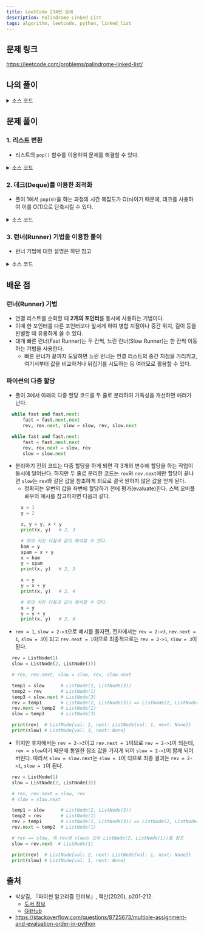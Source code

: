 ```yaml
---
title: LeetCode 234번 문제
description: Palindrome Linked List
tags: algorithm, leetcode, python, linked_list
---
```


## 문제 링크

https://leetcode.com/problems/palindrome-linked-list/

## 나의 풀이

<details>
<summary>소스 코드</summary>
<div markdown="1">

```python
class ListNode:
    def __init__(self, val=0, next=None):
        self.val = val
        self.next = next


class Solution:
    def my_solution(self, head: ListNode) -> bool:
        nums = []

        # 리스트로 변환
        while head:
            nums.append(head.val)
            head = head.next

        # 뒤집은 리스트와 동일하면 팰린드롬으로 판단
        return nums == nums[::-1]
```

</div>
</details>

## 문제 풀이

### 1. 리스트 변환

- 리스트의 `pop()` 함수를 이용하여 문제를 해결할 수 있다.

<details>
<summary>소스 코드</summary>
<div markdown="1">

```python
from typing import List


class ListNode:
    def __init__(self, val=0, next=None):
        self.val = val
        self.next = next


class Solution:
    def solution1(self, head: ListNode) -> bool:
        q: List = []

        if not head:
            return True

        node = head
        # 리스트 변환
        while node is not None:
            q.append(node.val)
            node = node.next

        # 팰린드롬 판별
        while len(q) > 1:
            if q.pop(0) != q.pop():
                return False

        return True
```

</div>
</details>

### 2. 데크(Deque)를 이용한 최적화

- 풀이 1에서 `pop(0)`을 하는 과정의 시간 복잡도가 O(n)이기 때문에, 데크를 사용하여 이를 O(1)으로 단축시킬 수 있다.

<details>
<summary>소스 코드</summary>
<div markdown="1">

```python
from typing import List, Deque
from collections import deque


class ListNode:
    def __init__(self, val=0, next=None):
        self.val = val
        self.next = next


class Solution:
    def solution2(self, head: ListNode) -> bool:
        # 데크 자료형 선언
        q: Deque = deque()

        if not head:
            return True

        node = head
        # 리스트 변환
        while node is not None:
            q.append(node.val)
            node = node.next

        # 팰린드롬 판별
        while len(q) > 1:
            # pop(0) 대신 popleft() 사용
            if q.popleft() != q.pop():
                return False

        return True
```

</div>
</details>

### 3. 런너(Runner) 기법을 이용한 풀이

- 런너 기법에 대한 설명은 하단 참고

<details>
<summary>소스 코드</summary>
<div markdown="1">

```python
class ListNode:
    def __init__(self, val=0, next=None):
        self.val = val
        self.next = next


class Solution:
    def solution3(self, head: ListNode) -> bool:
        # 역순 연결 리스트
        rev = None
        # 빠른 런너(2칸 이동)와 느린 런너(1칸 이동) 생성
        slow = fast = head

        # 런너를 이용해 역순 연결 리스트 구성
        while fast and fast.next:
            fast = fast.next.next
            rev, rev.next, slow = slow, rev, slow.next

        # 빠른 런너가 아직 한 칸 남았을 때, 즉 입력값이 홀수일 때
        # 입력값이 홀수이면 입력값 중 중앙값은 팰린드롬을 검사할 때 배제하므로
        # 느린 런너는 중앙값을 빗겨 나가야 함 -> slow를 한 칸 더 이동
        if fast:
            slow = slow.next

        # 팰린드롬 여부 확인
        # rev와 slow의 값을 하나씩 비교하여 검사
        while rev and rev.val == slow.val:
            slow, rev = slow.next, rev.next
            
        # 팰린드롬이라고 판단할 경우 rev와 slow 모두 끝까지 이동하여 None이 될 것
        # 따라서 결과를 반전하여 True 값을 리턴해야 함
        # return not slow
        return not rev
```

</div>
</details>

## 배운 점

### 런너(Runner) 기법

- 연결 리스트를 순회할 때 **2개의 포인터**를 동시에 사용하는 기법이다.
- 이때 한 포인터를 다른 포인터보다 앞서게 하여 병합 지점이나 중간 위치, 길이 등을 판별할 때 유용하게 쓸 수 있다.
- 대개 빠른 런너(Fast Runner)는 두 칸씩, 느린 런너(Slow Runner)는 한 칸씩 이동하는 기법을 사용한다.
  - 빠른 런너가 끝까지 도달하면 느린 런너는 연결 리스트의 중간 지점을 가리키고, 여기서부터 값을 비교하거나 뒤집기를 시도하는 등 여러모로 활용할 수 있다.

### 파이썬의 다중 할당

- 풀이 3에서 아래의 다중 할당 코드를 두 줄로 분리하여 가독성을 개선하면 에러가 난다.

```python
  while fast and fast.next:
      fast = fast.next.next
      rev, rev.next, slow = slow, rev, slow.next
```
```python
  while fast and fast.next:
      fast = fast.next.next
      rev, rev.next = slow, rev
      slow = slow.next
```
- 분리하기 전의 코드는 다중 할당을 하게 되면 각 3개의 변수에 할당을 하는 작업이 동시에 일어난다. 하지만 두 줄로 분리한 코드는 `rev`와 `rev.next`에만 할당이 끝나면 `slow`는 `rev`와 같은 값을 참조하게 되므로 결국 원하지 않은 값을 얻게 된다.
  - 정확히는 우변의 값을 좌변에 할당하기 전에 평가(evaluate)한다. 스택 오버플로우의 예시를 참고하자면 다음과 같다.
  ```python
    x = 1
    y = 2
  ```
  ```python
    x, y = y, x + y
    print(x, y)   # 2, 3

    # 위의 식은 다음과 같이 해석할 수 있다.
    ham = y
    spam = x + y
    x = ham
    y = spam
    print(x, y)   # 2, 3
  ```
  ```python
    x = y
    y = x + y
    print(x, y)   # 2, 4

    # 위의 식은 다음과 같이 해석할 수 있다.
    x = y
    y = y + y
    print(x, y)   # 2, 4
  ```
- `rev = 1`, `slow = 2->3`으로 예시를 들자면, 전자에서는 `rev = 2->3`, `rev.next = 1`, `slow = 3`이 되고 `rev.next = 1`이므로 최종적으로는 `rev = 2->1`, `slow = 3`이 된다.
```python
  rev = ListNode(1)
  slow = ListNode(2, ListNode(3))

  # rev, rev.next, slow = slow, rev, slow.next

  temp1 = slow      # ListNode(2, ListNode(3))
  temp2 = rev       # ListNode(1)
  temp3 = slow.next # ListNode(3)
  rev = temp1       # ListNode(2, ListNode(3)) => ListNode(2, ListNode(1))
  rev.next = temp2  # ListNode(1)
  slow = temp3      # ListNode(3)

  print(rev)  # ListNode{val: 2, next: ListNode{val: 1, next: None}}
  print(slow) # ListNode{val: 3, next: None}
```
- 하지만 후자에서는 `rev = 2->3`이고 `rev.next = 1`이므로 `rev = 2->1`이 되는데, `rev = slow`이기 때문에 동일한 참조 값을 가지게 되어 `slow = 2->1`이 함께 되어 버린다. 따라서 `slow = slow.next`는 `slow = 1`이 되므로 최종 결과는 `rev = 2->1`, `slow = 1`이 된다.
```python
  rev = ListNode(1)
  slow = ListNode(2, ListNode(3))

  # rev, rev.next = slow, rev
  # slow = slow.next

  temp1 = slow      # ListNode(2, ListNode(3))
  temp2 = rev       # ListNode(1)
  rev = temp1       # ListNode(2, ListNode(3)) => ListNode(2, ListNode(1))
  rev.next = temp2  # ListNode(1)

  # rev == slow, 즉 rev와 slow는 모두 ListNode(2, ListNode(1))를 참조
  slow = rev.next  # ListNode(1)

  print(rev)  # ListNode{val: 2, next: ListNode{val: 1, next: None}}
  print(slow) # ListNode{val: 1, next: None}
```

## 출처

- 박상길, 『파이썬 알고리즘 인터뷰』, 책만(2020), p201-212.
  - [도서 정보](https://www.onlybook.co.kr/entry/algorithm-interview)
  - [GitHub](https://github.com/onlybooks/algorithm-interview)
- https://stackoverflow.com/questions/8725673/multiple-assignment-and-evaluation-order-in-python
